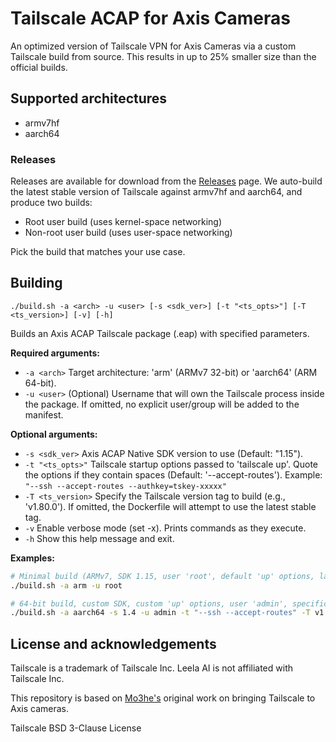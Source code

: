 # Tailscale ACAP for Axis Cameras

An optimized version of Tailscale VPN for Axis Cameras via a custom Tailscale build from source. This results in up to 25% smaller size than the official builds.

## Supported architectures

- armv7hf
- aarch64

### Releases

Releases are available for download from the [Releases](https://github.com/leela-ai/axis-tailscale/releases) page. We auto-build the latest stable version of Tailscale against armv7hf and aarch64, and produce two builds:

- Root user build (uses kernel-space networking)
- Non-root user build (uses user-space networking)

Pick the build that matches your use case.

## Building

```
./build.sh -a <arch> -u <user> [-s <sdk_ver>] [-t "<ts_opts>"] [-T <ts_version>] [-v] [-h]
```

Builds an Axis ACAP Tailscale package (.eap) with specified parameters.

**Required arguments:**
  - `-a <arch>`     Target architecture: 'arm' (ARMv7 32-bit) or 'aarch64' (ARM 64-bit).
  - `-u <user>`     (Optional) Username that will own the Tailscale process inside the package. If omitted, no explicit user/group will be added to the manifest.

**Optional arguments:**
  - `-s <sdk_ver>`  Axis ACAP Native SDK version to use (Default: "1.15").
  - `-t "<ts_opts>"` Tailscale startup options passed to 'tailscale up'. Quote the options if they contain spaces (Default: '--accept-routes'). Example: `"--ssh --accept-routes --authkey=tskey-xxxxx"`
  - `-T <ts_version>` Specify the Tailscale version tag to build (e.g., 'v1.80.0'). If omitted, the Dockerfile will attempt to use the latest stable tag.
  - `-v`            Enable verbose mode (set -x). Prints commands as they execute.
  - `-h`            Show this help message and exit.

**Examples:**

```bash
# Minimal build (ARMv7, SDK 1.15, user 'root', default 'up' options, latest Tailscale)
./build.sh -a arm -u root

# 64-bit build, custom SDK, custom 'up' options, user 'admin', specific Tailscale version
./build.sh -a aarch64 -s 1.4 -u admin -t "--ssh --accept-routes" -T v1.80.0
```

## License and acknowledgements

Tailscale is a trademark of Tailscale Inc. Leela AI is not affiliated with Tailscale Inc.

This repository is based on [Mo3he's](https://github.com/Mo3he/Axis_Cam_Tailscale) original work on bringing Tailscale to Axis cameras.

Tailscale BSD 3-Clause License
